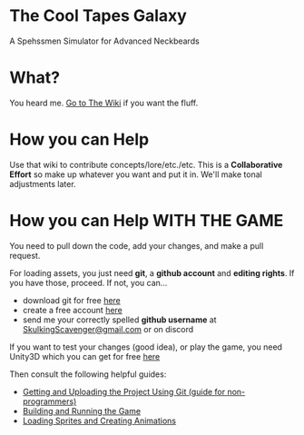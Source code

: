 # The Cool Tapes Galaxy
A Spehssmen Simulator for Advanced Neckbeards

# What?
You heard me. <a href="https://github.com/SkulkingScavenger/the-cool-tapes-galaxy/wiki">Go to The Wiki</a> if you want the fluff.

# How you can Help 

Use that wiki to contribute concepts/lore/etc./etc. This is a **Collaborative Effort** so make up whatever you want and put it in. We'll make tonal adjustments later.

# How you can Help WITH THE GAME

You need to pull down the code, add your changes, and make a pull request.

For loading assets, you just need **git**, a **github account** and **editing rights**. If you have those, proceed. If not, you can...<br> 
 * download git for free <a href="https://git-scm.com/downloads">here</a><br>
 * create a free account <a href="https://github.com/join?source=header-home">here</a><br>
 * send me your correctly spelled **github username** at SkulkingScavenger@gmail.com or on discord<br>
 
 If you want to test your changes (good idea), or play the game, you need Unity3D which you can get for free <a href="https://unity3d.com/">here</a>
 
Then consult the following helpful guides:
 
* <a href="https://github.com/SkulkingScavenger/the-cool-tapes-galaxy/wiki/Getting-and-Uploading-the-Project-Using-Git">Getting and Uploading the Project Using Git (guide for non-programmers)</a>
* <dt><a href="https://github.com/SkulkingScavenger/the-cool-tapes-galaxy/wiki/Building-and-Running-the-Game">Building and Running the Game</a></dt>
* <dt><a href="https://github.com/SkulkingScavenger/the-cool-tapes-galaxy/wiki/Loading-Sprites-and-Creating-Animations">Loading Sprites and Creating Animations</a></dt>


